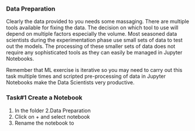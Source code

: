 ### Data Preparation
Clearly the data provided to you needs some massaging. There are multiple tools available for fixing the data. The decision on which tool to use will depend on multiple factors especially the volume. Most seasoned data scientists during the experimentation phase use small sets of data to test out the models. The processing of these smaller sets of data does not require any sophisticated tools as they can easily be managed in Jupyter Notebooks.

Remember that ML exercise is iterative so you may need to carry out this task multiple times and scripted pre-processing of data in Jupyter Notebooks make the Data Scientists very productive.  

### Task#1 Create a Notebook
1. In the folder 2.Data Preparation
2. Click on + and select notebook
3. Rename the notebook to 